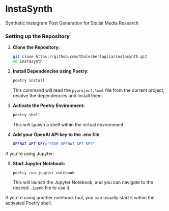 # InstaSynth
Synthetic Instagram Post Generation for Social Media Research

### Setting up the Repository
1. **Clone the Repository:**  
   ```bash
   git clone https://github.com/thalesbertaglia/instasynth.git
   cd instasynth
   ```

2. **Install Dependencies using Poetry:**  
   ```bash
   poetry install
   ```

   This command will read the `pyproject.toml` file from the current project, resolve the dependencies and install them.

3. **Activate the Poetry Environment:**  
   ```bash
   poetry shell
   ```

   This will spawn a shell within the virtual environment.


4. **Add your OpenAI API key to the .env file**
   ```bash
   OPENAI_API_KEY="YOUR_OPENAI_API_KEY"
   ```

If you're using Jupyter:

5. **Start Jupyter Notebook:**  
   ```bash
   poetry run jupyter notebook
   ```

   This will launch the Jupyter Notebook, and you can navigate to the desired `.ipynb` file to use it.

If you're using another notebook tool, you can usually start it within the activated Poetry shell.
